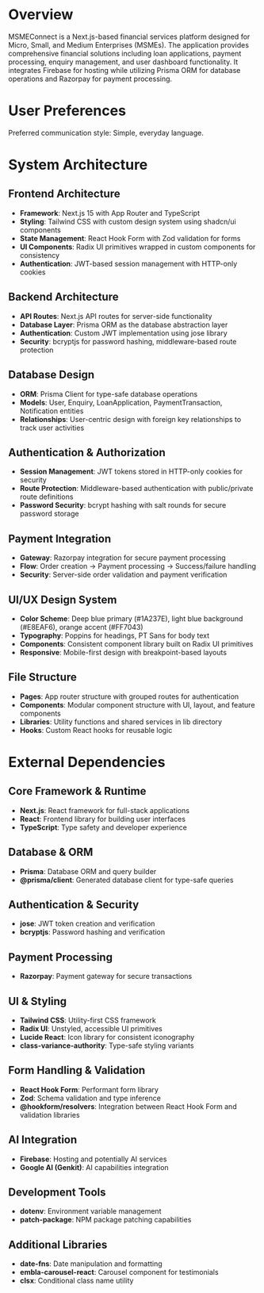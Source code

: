 # Overview

MSMEConnect is a Next.js-based financial services platform designed for Micro, Small, and Medium Enterprises (MSMEs). The application provides comprehensive financial solutions including loan applications, payment processing, enquiry management, and user dashboard functionality. It integrates Firebase for hosting while utilizing Prisma ORM for database operations and Razorpay for payment processing.

# User Preferences

Preferred communication style: Simple, everyday language.

# System Architecture

## Frontend Architecture
- **Framework**: Next.js 15 with App Router and TypeScript
- **Styling**: Tailwind CSS with custom design system using shadcn/ui components
- **State Management**: React Hook Form with Zod validation for forms
- **UI Components**: Radix UI primitives wrapped in custom components for consistency
- **Authentication**: JWT-based session management with HTTP-only cookies

## Backend Architecture
- **API Routes**: Next.js API routes for server-side functionality
- **Database Layer**: Prisma ORM as the database abstraction layer
- **Authentication**: Custom JWT implementation using jose library
- **Security**: bcryptjs for password hashing, middleware-based route protection

## Database Design
- **ORM**: Prisma Client for type-safe database operations
- **Models**: User, Enquiry, LoanApplication, PaymentTransaction, Notification entities
- **Relationships**: User-centric design with foreign key relationships to track user activities

## Authentication & Authorization
- **Session Management**: JWT tokens stored in HTTP-only cookies for security
- **Route Protection**: Middleware-based authentication with public/private route definitions
- **Password Security**: bcrypt hashing with salt rounds for secure password storage

## Payment Integration
- **Gateway**: Razorpay integration for secure payment processing
- **Flow**: Order creation → Payment processing → Success/failure handling
- **Security**: Server-side order validation and payment verification

## UI/UX Design System
- **Color Scheme**: Deep blue primary (#1A237E), light blue background (#E8EAF6), orange accent (#FF7043)
- **Typography**: Poppins for headings, PT Sans for body text
- **Components**: Consistent component library built on Radix UI primitives
- **Responsive**: Mobile-first design with breakpoint-based layouts

## File Structure
- **Pages**: App router structure with grouped routes for authentication
- **Components**: Modular component structure with UI, layout, and feature components
- **Libraries**: Utility functions and shared services in lib directory
- **Hooks**: Custom React hooks for reusable logic

# External Dependencies

## Core Framework & Runtime
- **Next.js**: React framework for full-stack applications
- **React**: Frontend library for building user interfaces
- **TypeScript**: Type safety and developer experience

## Database & ORM
- **Prisma**: Database ORM and query builder
- **@prisma/client**: Generated database client for type-safe queries

## Authentication & Security
- **jose**: JWT token creation and verification
- **bcryptjs**: Password hashing and verification

## Payment Processing
- **Razorpay**: Payment gateway for secure transactions

## UI & Styling
- **Tailwind CSS**: Utility-first CSS framework
- **Radix UI**: Unstyled, accessible UI primitives
- **Lucide React**: Icon library for consistent iconography
- **class-variance-authority**: Type-safe styling variants

## Form Handling & Validation
- **React Hook Form**: Performant form library
- **Zod**: Schema validation and type inference
- **@hookform/resolvers**: Integration between React Hook Form and validation libraries

## AI Integration
- **Firebase**: Hosting and potentially AI services
- **Google AI (Genkit)**: AI capabilities integration

## Development Tools
- **dotenv**: Environment variable management
- **patch-package**: NPM package patching capabilities

## Additional Libraries
- **date-fns**: Date manipulation and formatting
- **embla-carousel-react**: Carousel component for testimonials
- **clsx**: Conditional class name utility